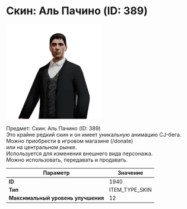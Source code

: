 # Скин: Аль Пачино (ID: 389)

![Item Image](../img/1940.webp?raw=true)

Предмет: Скин: Аль Пачино (ID: 389)<br>Это крайне редкий скин и он имеет уникальную анимацию CJ-бега.<br>Можно приобрести в игровом магазине (/donate)<br>или на центральном рынке.<br>Используется для изменения внешнего вида персонажа.<br>Можно использовать, передавать и продавать.


| Параметр | Значение |
|----------|----------|
| **ID** | 1940 |
| **Тип** | ITEM_TYPE_SKIN |
| **Максимальный уровень улучшения** | 12 |

